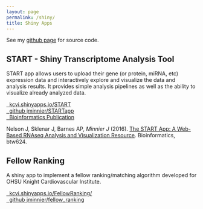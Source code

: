 ```yaml
---
layout: page
permalink: /shiny/
title: Shiny Apps
---
```


See my
<i class='fa fa-github-alt'></i> <a href="https://github.com/jminnier">
github page</a> for source code.


## START - Shiny Transcriptome Analysis Tool

START app allows users to upload their gene (or protein, miRNA, etc) expression data
and interactively explore and visualize the data and analysis results. It provides simple analysis pipelines as well as
the ability to visualize already analyzed data.

<div class="list-group">
  <a class="list-group-item" href="https://kcvi.shinyapps.io/START"><i class="fa fa-fire fa-fw" aria-hidden="true"></i>&nbsp; kcvi.shinyapps.io/START</a><br>
  <a class="list-group-item" href="https://github.com/jminnier/STARTapp"><i class="fa fa-github-square fa-fw" aria-hidden="true"></i>&nbsp; github jminnier/STARTapp</a><br>
  <a class="list-group-item" href="https://doi.org/10.1093/bioinformatics/btw624"><i class="fa fa-pencil fa-fw" aria-hidden="true"></i>&nbsp; Bioinformatics Publication</a>
</div>

Nelson J, Sklenar J, Barnes AP, *Minnier J* (2016). 
[The START App: A Web-Based RNAseq Analysis and Visualization Resource](https://doi.org/10.1093/bioinformatics/btw624). 
Bioinformatics, btw624. 

## Fellow Ranking

A shiny app to implement a fellow ranking/matching algorithm developed for OHSU Knight Cardiovascular Institute.

<div class="list-group">
  <a class="list-group-item" href="https://kcvi.shinyapps.io/FellowRanking/"><i class="fa fa-fire fa-fw" aria-hidden="true"></i>&nbsp; kcvi.shinyapps.io/FellowRanking/</a><br>
  <a class="list-group-item" href="https://github.com/jminnier/fellowranking_shiny"><i class="fa fa-github-square fa-fw" aria-hidden="true"></i>&nbsp; github jminnier/fellow_ranking</a><br>
</div>
